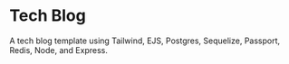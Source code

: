 # Tech Blog

A tech blog template using Tailwind, EJS, Postgres, Sequelize, Passport, Redis, Node, and Express.